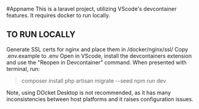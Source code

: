 #Appname
This is a laravel project, utilizing VScode's devcontainer features. It requires docker to run locally.

## TO RUN LOCALLY
Generate SSL certs for nginx and place them in /docker/nginx/ssl/
Copy .env.example to .env
Open in VScode, install the devcontainers extension and use the "Reopen in Devcontainer" command.
When presented with terminal, run: 
> composer install 
> php artisan migrate --seed
> npm run dev


Note, using DOcket Desktop is not recommended, as it has many inconsistencies between host platforms and it raises configuration issues.
